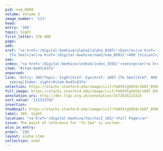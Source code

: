 ```yaml
---
pid: num_0468
volume: Volume 2
image_number: '113'
head:
entry: '385'
topic: Sight
first_letter: 376-400
page:
add:
xref: "<a href='/digital-beehive/alpha2/alpha_0307/'>Eye</a>|<a href='/digital-beehive/num5/num_1486/'>1097
  [To See]</a>|<a href='/digital-beehive/num2/num_0503/'>409 [Vision]</a>"
see:
index: "<a href='/digital-beehive/index4/index_3593/'>seeing</a>|<a href='/digital-beehive/index4/index_3701/'>sight</a>"
item: "#item-6a45c63fa"
unparsed:
line: 'Entry: 385|Topic: Sight|Xref: Eye|Xref: 1097 [To See]|Xref: 409 [Vision]|Index:
  seeing|Index: sight|#item-6a45c63fa'
selection: https://stacks.stanford.edu/image/iiif/fm855tg5659/1607_0580/322,3782,2981,666/full/0/default.jpg
full_image: https://stacks.stanford.edu/image/iiif/fm855tg5659/1607_0580/full/full/0/default.jpg
annotation_uri: http://dev.llgc.org.uk/annotation/1572635223325
sort_value: '211313782'
insertion:
thumbnail: https://stacks.stanford.edu/image/iiif/fm855tg5659/1607_0580/322,3782,600,180/250,/0/default.jpg
label: 385. Sight
location: "<a href='/digital-beehive/toc/toc2_103/'>Full Page</a>"
issue: The point of reference for "To See" is unclear.
also_in_entry:
order: '195'
layout: alpha_item
collection: num2
---
```

